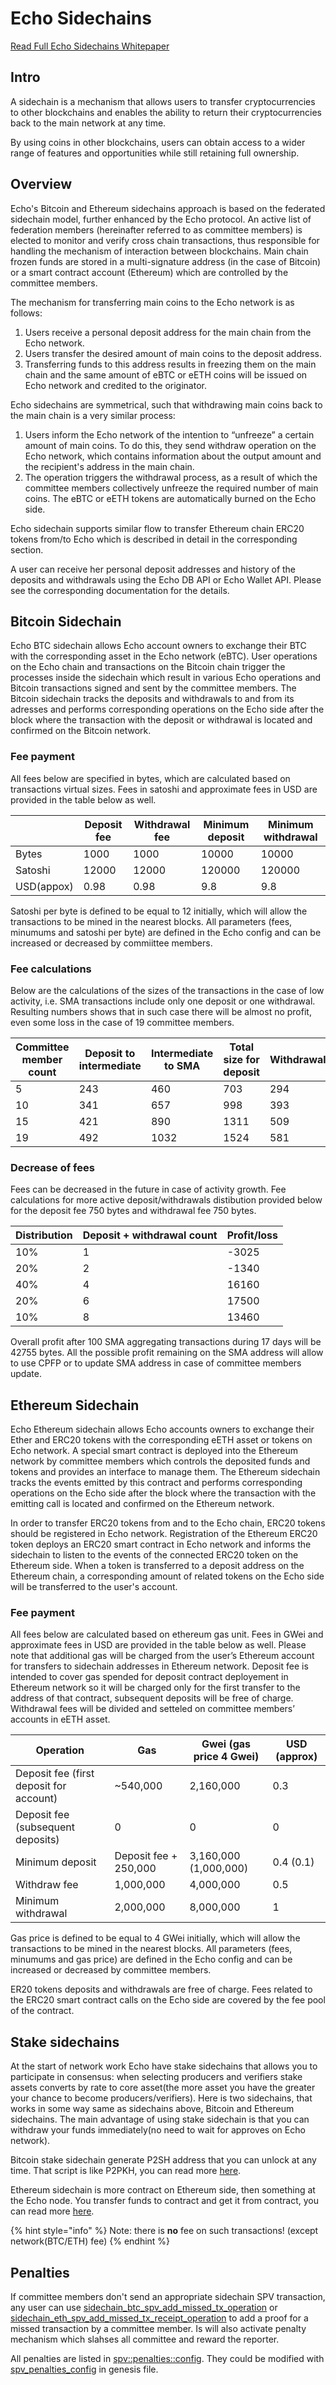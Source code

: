 # Echo Sidechains

[Read Full Echo Sidechains Whitepaper](https://github.com/echoprotocol/echowiki/blob/master/.gitbook/assets/echo-sidechains-whitepaper.pdf)

## Intro

A sidechain is a mechanism that allows users to transfer cryptocurrencies to other blockchains and enables the ability to return their cryptocurrencies back to the main network at any time.

By using coins in other blockchains, users can obtain access to a wider range of features and opportunities while still retaining full ownership.

## Overview

Echo's Bitcoin and Ethereum sidechains approach is based on the federated sidechain model, further enhanced by the Echo protocol. An active list of federation members (hereinafter referred to as committee members) is elected to monitor and verify cross chain transactions, thus responsible for handling the mechanism of interaction between blockchains. Main chain frozen funds are stored in a multi-signature address (in the case of Bitcoin) or a smart contract account (Ethereum) which are controlled by the committee members.

The mechanism for transferring main coins to the Echo network is as follows:

1. Users receive a personal deposit address for the main chain from the Echo network.
1. Users transfer the desired amount of main coins to the deposit address.
1. Transferring funds to this address results in freezing them on the main chain and the same amount of eBTC or eETH coins will be issued on Echo network and credited to the originator.

Echo sidechains are symmetrical, such that withdrawing main coins back to the main chain is a very similar process:

1. Users inform the Echo network of the intention to “unfreeze” a certain amount of main coins. To do this, they send withdraw operation on the Echo network, which contains information about the output amount and the recipient's address in the main chain.
1. The operation triggers the withdrawal process, as a result of which the committee members collectively unfreeze the required number of main coins. The eBTC or eETH tokens are automatically burned on the Echo side.

Echo sidechain supports similar flow to transfer Ethereum chain ERC20 tokens from/to Echo which is described in detail in the corresponding section.

A user can receive her personal deposit addresses and history of the deposits and withdrawals using the Echo DB API or Echo Wallet API. Please see the corresponding documentation for the details.

## Bitcoin Sidechain

Echo BTC sidechain allows Echo account owners to exchange their BTC with the corresponding asset in the Echo network (eBTC). User operations on the Echo chain and transactions on the Bitcoin chain trigger the processes inside the sidechain which result in various Echo operations and Bitcoin transactions signed and sent by the committee members. The Bitcoin sidechain tracks the deposits and withdrawals to and from its adresses and performs corresponding operations on the Echo side after the block where the transaction with the deposit or withdrawal is located and confirmed on the Bitcoin network.

### Fee payment

All fees below are specified in bytes, which are calculated based on transactions virtual sizes. Fees in
satoshi and approximate fees in USD are provided in the table below as well.

| | Deposit fee |  Withdrawal fee | Minimum deposit | Minimum withdrawal |
|---|---|---|---|---|
| Bytes | 1000 | 1000 | 10000 | 10000 |
| Satoshi | 12000 | 12000 | 120000 | 120000 |
| USD(appox) | 0.98 | 0.98 | 9.8 | 9.8 |

Satoshi per byte is defined to be equal to 12 initially, which will allow the transactions to be mined in the
nearest blocks. All parameters (fees, minumums and satoshi per byte) are defined in the Echo config and
can be increased or decreased by commiittee members.

### Fee calculations

Below are the calculations of the sizes of the transactions in the case of low activity,
i.e. SMA transactions include only one deposit or one withdrawal. Resulting numbers shows that in such
case there will be almost no profit, even some loss in the case of 19 committee members.

| Committee member count | Deposit to intermediate |  Intermediate to SMA | Total size for deposit | Withdrawal | Total size |
|---|---|---|---|---|---|
| 5 | 243 | 460 | 703 | 294 | 997 |
| 10 | 341 | 657 | 998 | 393 | 1391 |
| 15 | 421 | 890 | 1311 | 509 | 1820 |
| 19 | 492 | 1032 | 1524 | 581 | 2105 |

### Decrease of fees

Fees can be decreased in the future in case of activity growth. Fee calculations for
more active deposit/withdrawals distibution provided below for the deposit fee 750 bytes and withdrawal
fee 750 bytes.

| Distribution | Deposit + withdrawal count | Profit/loss |
|---|---|---|
| 10% | 1 | -3025 |
| 20% | 2 | -1340 |
| 40% | 4 | 16160 |
| 20% | 6 | 17500 |
| 10% | 8 | 13460 |

Overall profit after 100 SMA aggregating transactions during 17 days will be 42755 bytes. All the possible profit remaining on the SMA address will allow to use CPFP or to update SMA address in case of committee members update.

## Ethereum Sidechain

Echo Ethereum sidechain allows Echo accounts owners to exchange their Ether and ERC20 tokens with the corresponding eETH asset or tokens on Echo network. A special smart contract is deployed into the Ethereum network by committee members which controls the deposited funds and tokens and provides an interface to manage them. The Ethereum sidechain tracks the events emitted by this contract and performs corresponding operations on the Echo side after the block where the transaction with the emitting call is located and confirmed on the Ethereum network.

In order to transfer ERC20 tokens from and to the Echo chain, ERC20 tokens should be registered in Echo network. Registration of the Ethereum ERC20 token deploys an ERC20 smart contract in Echo network and informs the sidechain to listen to the events of the connected ERC20 token on the Ethereum side. When a token is transferred to a deposit address on the Ethereum chain, a corresponding amount of  related tokens on the Echo side will be transferred to the user's account.

### Fee payment

All fees below are calculated based on ethereum gas unit. Fees in GWei and approximate fees in USD
are provided in the table below as well. Please note that additional gas will be charged from the user’s
Ethereum account for transfers to sidechain addresses in Ethereum network. Deposit fee is intended to
cover gas spended for deposit contract deployement in Ethereum network so it will be charged only for
the first transfer to the address of that contract, subsequent deposits will be free of charge. Withdrawal
fees will be divided and setteled on committee members’ accounts in eETH asset.

| Operation | Gas | Gwei (gas price 4 Gwei) | USD (approx) |
|---|---|---|---|
| Deposit fee (first deposit for account) | ~540,000 | 2,160,000 | 0.3 |
| Deposit fee (subsequent deposits) | 0 | 0 | 0 |
| Minimum deposit | Deposit fee + 250,000 | 3,160,000 (1,000,000) | 0.4 (0.1) |
| Withdraw fee | 1,000,000 | 4,000,000 | 0.5 |
| Minimum withdrawal  | 2,000,000 | 8,000,000 | 1 |

Gas price is defined to be equal to 4 GWei initially, which will allow the transactions to be mined in the
nearest blocks. All parameters (fees, minumums and gas price) are defined in the Echo config and can be
increased or decreased by committee members.

ER20 tokens deposits and withdrawals are free of charge. Fees related to the ERC20 smart contract calls
on the Echo side are covered by the fee pool of the contract.

## Stake sidechains

At the start of network work Echo have stake sidechains that allows you to participate in consensus: when selecting producers and verifiers stake assets converts by rate to core asset(the more asset you have the greater your chance to become producers/verifiers). Here is two sidechains, that works in some way same as sidechains above, Bitcoin and Ethereum sidechains. The main advantage of using stake sidechain is that you can withdraw your funds immediately(no need to wait for approves on Echo network).

Bitcoin stake sidechain generate P2SH address that you can unlock at any time. That script is like P2PKH, you can read more [here](/how-to/sidechain-&-contract-deploy/how-to-use-btc-stake.md).

Ethereum sidechain is more contract on Ethereum side, then something at the Echo node. You transfer funds to contract and get it from contract, you can read more [here](/how-to/sidechain-&-contract-deploy/how-to-use-eth-stake.md).

{% hint style="info" %}
Note: there is **no** fee on such transactions! (except network(BTC/ETH) fee)
{% endhint %}

## Penalties

If committee members don't send an appropriate sidechain SPV transaction, any user can use [sidechain_btc_spv_add_missed_tx_operation](/api-reference/echo-operations/sidechain.md#sidechain_btc_spv_add_missed_tx_operation) or [sidechain_eth_spv_add_missed_tx_receipt_operation](/api-reference/echo-operations/sidechain.md#sidechain_eth_spv_add_missed_tx_receipt_operation) to add a proof for a missed transaction by a committee member. Is will also activate penalty mechanism which slahses all committee and reward the reporter. 

All penalties are listed in [spv::penalties::config](/api-reference/echo-objects/sidechain-config.md#SPV-Penalties-config). They could be modified with [spv_penalties_config](/advanced/running-devnet/modify-genesis.md#Add-initial-spv-penalties-example) in genesis file.
